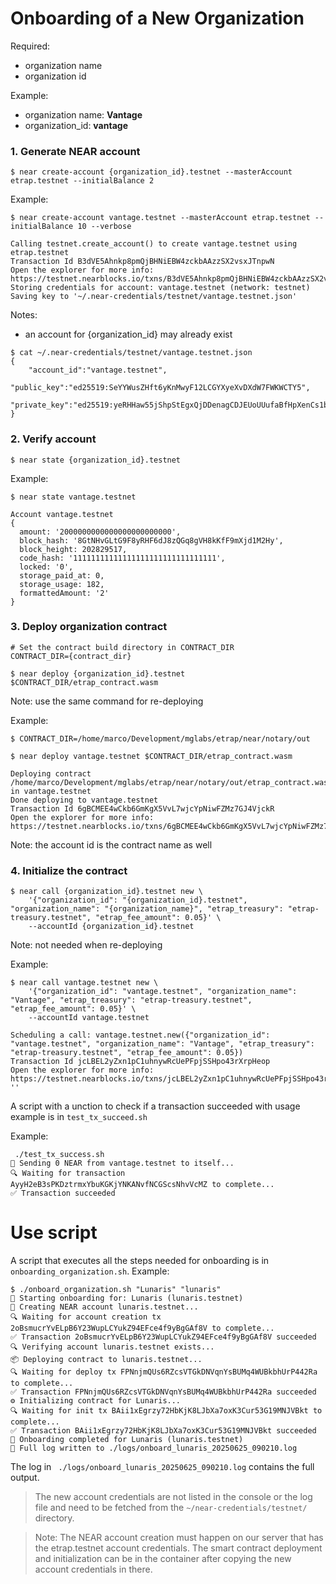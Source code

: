 # Onboarding of a New Organization

Required:
- organization name
- organization id

Example:
- organization name: **Vantage**
- organization_id: **vantage**

### 1. Generate NEAR account

```
$ near create-account {organization_id}.testnet --masterAccount etrap.testnet --initialBalance 2
```

Example:

```
$ near create-account vantage.testnet --masterAccount etrap.testnet --initialBalance 10 --verbose

Calling testnet.create_account() to create vantage.testnet using etrap.testnet
Transaction Id B3dVE5Ahnkp8pmQjBHNiEBW4zckbAAzzSX2vsxJTnpwN
Open the explorer for more info: https://testnet.nearblocks.io/txns/B3dVE5Ahnkp8pmQjBHNiEBW4zckbAAzzSX2vsxJTnpwN
Storing credentials for account: vantage.testnet (network: testnet)
Saving key to '~/.near-credentials/testnet/vantage.testnet.json'
```
Notes:
- an account for {organization_id} may already exist
```
$ cat ~/.near-credentials/testnet/vantage.testnet.json 
{
    "account_id":"vantage.testnet",
    "public_key":"ed25519:SeYYWusZHft6yKnMwyF12LCGYXyeXvDXdW7FWKWCTY5",
    "private_key":"ed25519:yeRHHaw55jShpStEgxQjDDenagCDJEUoUUufaBfHpXenCs1bkH9MkozHw6KJaWd3Y84mT6q4xnzbMkkdAT6aoB7"
}
```
### 2. Verify account

```
$ near state {organization_id}.testnet
```

Example:
```
$ near state vantage.testnet

Account vantage.testnet
{
  amount: '2000000000000000000000000',
  block_hash: '8GtNHvGLtG9F8yRHF6dJ8zQGq8gVH8kKfF9mXjd1M2Hy',
  block_height: 202829517,
  code_hash: '11111111111111111111111111111111',
  locked: '0',
  storage_paid_at: 0,
  storage_usage: 182,
  formattedAmount: '2'
}
```

### 3. Deploy organization contract

```
# Set the contract build directory in CONTRACT_DIR
CONTRACT_DIR={contract_dir}

$ near deploy {organization_id}.testnet $CONTRACT_DIR/etrap_contract.wasm

```
Note: use the same command for re-deploying

Example:
```
$ CONTRACT_DIR=/home/marco/Development/mglabs/etrap/near/notary/out

$ near deploy vantage.testnet $CONTRACT_DIR/etrap_contract.wasm

Deploying contract /home/marco/Development/mglabs/etrap/near/notary/out/etrap_contract.wasm in vantage.testnet
Done deploying to vantage.testnet
Transaction Id 6gBCMEE4wCkb6GmKgX5VvL7wjcYpNiwFZMz7GJ4VjckR
Open the explorer for more info: https://testnet.nearblocks.io/txns/6gBCMEE4wCkb6GmKgX5VvL7wjcYpNiwFZMz7GJ4VjckR

```
Note: the account id is the contract name as well

### 4. Initialize the contract

```
$ near call {organization_id}.testnet new \
    '{"organization_id": "{organization_id}.testnet", "organization_name": "{organization_name}", "etrap_treasury": "etrap-treasury.testnet", "etrap_fee_amount": 0.05}' \
    --accountId {organization_id}.testnet
```
Note: not needed when re-deploying

Example:
```
$ near call vantage.testnet new \
    '{"organization_id": "vantage.testnet", "organization_name": "Vantage", "etrap_treasury": "etrap-treasury.testnet", "etrap_fee_amount": 0.05}' \
    --accountId vantage.testnet

Scheduling a call: vantage.testnet.new({"organization_id": "vantage.testnet", "organization_name": "Vantage", "etrap_treasury": "etrap-treasury.testnet", "etrap_fee_amount": 0.05})
Transaction Id jcLBEL2yZxn1pC1uhnywRcUePFpjSSHpo43rXrpHeop
Open the explorer for more info: https://testnet.nearblocks.io/txns/jcLBEL2yZxn1pC1uhnywRcUePFpjSSHpo43rXrpHeop
''
```

A script with a unction to check if a transaction succeeded with usage example is in `test_tx_succeed.sh`

Example:
```
 ./test_tx_success.sh 
🚀 Sending 0 NEAR from vantage.testnet to itself...
🔍 Waiting for transaction AyyH2eB3sPKDztrmxYbuKGKjYNKANvfNCGScsNhvVcMZ to complete...
✅ Transaction succeeded

```

# Use script

A script that executes all the steps needed for onboarding is in `onboarding_organization.sh`.
Example:
```
$ ./onboard_organization.sh "Lunaris" "lunaris"
🚀 Starting onboarding for: Lunaris (lunaris.testnet)
🔧 Creating NEAR account lunaris.testnet...
🔍 Waiting for account creation tx 2oBsmucrYvELpB6Y23WupLCYukZ94EFce4f9yBgGAf8V to complete...
✅ Transaction 2oBsmucrYvELpB6Y23WupLCYukZ94EFce4f9yBgGAf8V succeeded
🔍 Verifying account lunaris.testnet exists...
📦 Deploying contract to lunaris.testnet...
🔍 Waiting for deploy tx FPNnjmQUs6RZcsVTGkDNVqnYsBUMq4WUBkbhUrP442Ra to complete...
✅ Transaction FPNnjmQUs6RZcsVTGkDNVqnYsBUMq4WUBkbhUrP442Ra succeeded
⚙️ Initializing contract for Lunaris...
🔍 Waiting for init tx BAii1xEgrzy72HbKjK8LJbXa7oxK3Cur53G19MNJVBkt to complete...
✅ Transaction BAii1xEgrzy72HbKjK8LJbXa7oxK3Cur53G19MNJVBkt succeeded
🎉 Onboarding completed for Lunaris (lunaris.testnet)
📄 Full log written to ./logs/onboard_lunaris_20250625_090210.log
```
The log in ` ./logs/onboard_lunaris_20250625_090210.log` contains the full output.

> The new account credentials are not listed in the console or the log file and need to be fetched from the `~/near-credentials/testnet/` directory.

>Note: The NEAR account creation must happen on our server that has the etrap.testnet account credentials. The smart contract deployment and initialization can be in the container after copying the new account credentials in there.
